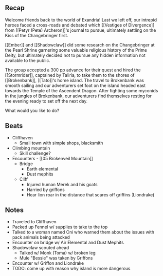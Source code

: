 ## Recap

Welcome friends back to the world of Exandria! Last we left off, our intrepid heroes faced a cross-roads and debated which [[Vestiges of Divergence]] from [[Petyr (Pete) Archeron]]'s journal to pursue, ultimately settling on the Kiss of the Changebringer first.

[[Ember]] and [[Shadowclaw]] did some research on the Changebringer at the Pearl Shrine garnering some valuable religious history of the Prime Deity, but ultimately decided not to pursue any hidden information not available to the public. 

The group accepted a 300 pp advance for their quest and hired the [[Stormrider]], captained by Taliria, to take them to the shores of [[Brokenbank]], [[Tato]]'s home island. The travel to Brokenbank was smooth sailing and our adventurers set foot on the island headed east towards the Temple of the Ascendent Dragon. After fighting some myconids in the jungles of Brokenbank, our adventurers find themselves resting for the evening ready to set off the next day.

What would you like to do?

## Beats

* Cliffhaven
	* Small town with simple shops, blacksmith
* Climbing mountain
	* Skill challenge?
* Encounters - [[05 Brokenveil Mountain]]
	* Bridge
		* Earth elemental
		* Dust mephits
	* Cliff
		* Injured human Merek and his goats
		* Harried by griffons
		* Hear lion roar in the distance that scares off griffins (Liondrake)


## Notes

* Traveled to Cliffhaven
* Packed up Fennel w/ supplies to take to the top
* Talked to a woman named Oni who warned them about the issues with pack animals being attacked
* Encounter on bridge w/ Air Elemental and Dust Mephits
* Shadowclaw scouted ahead
	* Talked w/ Monk (Toma) w/ broken leg
	* Mule "Bessie" was taken by Griffons
* Encounter w/ Griffon and Liondrake
* TODO: come up with reason why island is more dangerous